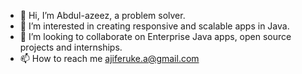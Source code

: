 - 👋 Hi, I’m Abdul-azeez, a problem solver.
- 👀 I’m interested in creating responsive and scalable apps in Java.
- 💞️ I’m looking to collaborate on Enterprise Java apps, open source projects and internships.
- 📫 How to reach me ajiferuke.a@gmail.com

<!---
salafiaji/salafiaji is a ✨ special ✨ repository because its `README.md` (this file) appears on your GitHub profile.
You can click the Preview link to take a look at your changes.
--->
